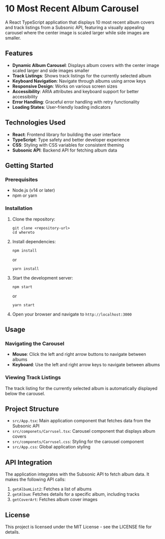 # 10 Most Recent Album Carousel

A React TypeScript application that displays 10 most recent album covers and track listings from a Subsonic API, featuring a visually appealing carousel where the center image is scaled larger while side images are smaller.

## Features

- **Dynamic Album Carousel**: Displays album covers with the center image scaled larger and side images smaller
- **Track Listings**: Shows track listings for the currently selected album
- **Keyboard Navigation**: Navigate through albums using arrow keys
- **Responsive Design**: Works on various screen sizes
- **Accessibility**: ARIA attributes and keyboard support for better accessibility
- **Error Handling**: Graceful error handling with retry functionality
- **Loading States**: User-friendly loading indicators

## Technologies Used

- **React**: Frontend library for building the user interface
- **TypeScript**: Type safety and better developer experience
- **CSS**: Styling with CSS variables for consistent theming
- **Subsonic API**: Backend API for fetching album data

## Getting Started

### Prerequisites

- Node.js (v14 or later)
- npm or yarn

### Installation

1. Clone the repository:

   ```
   git clone <repository-url>
   cd whereto
   ```

2. Install dependencies:

   ```
   npm install
   ```

   or

   ```
   yarn install
   ```

3. Start the development server:

   ```
   npm start
   ```

   or

   ```
   yarn start
   ```

4. Open your browser and navigate to `http://localhost:3000`

## Usage

### Navigating the Carousel

- **Mouse**: Click the left and right arrow buttons to navigate between albums
- **Keyboard**: Use the left and right arrow keys to navigate between albums

### Viewing Track Listings

The track listing for the currently selected album is automatically displayed below the carousel.

## Project Structure

- `src/App.tsx`: Main application component that fetches data from the Subsonic API
- `src/componets/Carrusel.tsx`: Carousel component that displays album covers
- `src/componets/Carrusel.css`: Styling for the carousel component
- `src/App.css`: Global application styling

## API Integration

The application integrates with the Subsonic API to fetch album data. It makes the following API calls:

1. `getAlbumList2`: Fetches a list of albums
2. `getAlbum`: Fetches details for a specific album, including tracks
3. `getCoverArt`: Fetches album cover images

## License

This project is licensed under the MIT License - see the LICENSE file for details.
